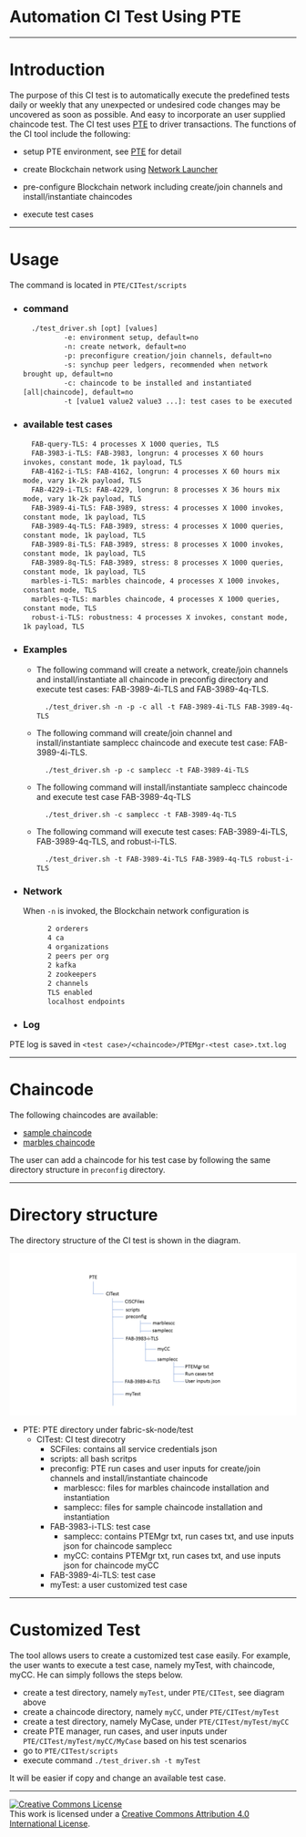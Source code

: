 
# Automation CI Test Using PTE

---
# Introduction

The purpose of this CI test is to automatically execute the predefined tests daily or weekly that any unexpected or undesired code changes may be uncovered as soon as possible.  And easy to incorporate an user supplied chaincode test.  The CI test uses [PTE](https://github.com/hyperledger/fabric-test/tree/master/tools/PTE) to driver transactions.  The functions of the CI tool include the following:

- setup PTE environment, see [PTE](https://github.com/hyperledger/fabric-test/tree/master/tools/PTE) for detail

- create Blockchain network using [Network Launcher](https://github.com/hyperledger/fabric-test/tree/master/tools/NL)

- pre-configure Blockchain network including create/join channels and install/instantiate chaincodes

- execute test cases

---
# Usage

The command is located in `PTE/CITest/scripts`

* ### command
 
        ./test_driver.sh [opt] [values]
                -e: environment setup, default=no
                -n: create network, default=no
                -p: preconfigure creation/join channels, default=no
                -s: synchup peer ledgers, recommended when network brought up, default=no
                -c: chaincode to be installed and instantiated [all|chaincode], default=no
                -t [value1 value2 value3 ...]: test cases to be executed

* ### available test cases
        FAB-query-TLS: 4 processes X 1000 queries, TLS
        FAB-3983-i-TLS: FAB-3983, longrun: 4 processes X 60 hours invokes, constant mode, 1k payload, TLS
        FAB-4162-i-TLS: FAB-4162, longrun: 4 processes X 60 hours mix mode, vary 1k-2k payload, TLS
        FAB-4229-i-TLS: FAB-4229, longrun: 8 processes X 36 hours mix mode, vary 1k-2k payload, TLS
        FAB-3989-4i-TLS: FAB-3989, stress: 4 processes X 1000 invokes, constant mode, 1k payload, TLS
        FAB-3989-4q-TLS: FAB-3989, stress: 4 processes X 1000 queries, constant mode, 1k payload, TLS
        FAB-3989-8i-TLS: FAB-3989, stress: 8 processes X 1000 invokes, constant mode, 1k payload, TLS
        FAB-3989-8q-TLS: FAB-3989, stress: 8 processes X 1000 queries, constant mode, 1k payload, TLS
        marbles-i-TLS: marbles chaincode, 4 processes X 1000 invokes, constant mode, TLS
        marbles-q-TLS: marbles chaincode, 4 processes X 1000 queries, constant mode, TLS
        robust-i-TLS: robustness: 4 processes X invokes, constant mode, 1k payload, TLS


* ### Examples


    - The following command will create a network, create/join channels and install/instantiate all chaincode in preconfig directory and execute test cases: FAB-3989-4i-TLS and FAB-3989-4q-TLS.

            ./test_driver.sh -n -p -c all -t FAB-3989-4i-TLS FAB-3989-4q-TLS

    - The following command will create/join channel and install/instantiate samplecc chaincode and execute test case: FAB-3989-4i-TLS.

            ./test_driver.sh -p -c samplecc -t FAB-3989-4i-TLS

    - The following command will install/instantiate samplecc chaincode and execute test case FAB-3989-4q-TLS

            ./test_driver.sh -c samplecc -t FAB-3989-4q-TLS

    - The following command will execute test cases: FAB-3989-4i-TLS, FAB-3989-4q-TLS, and robust-i-TLS.

            ./test_driver.sh -t FAB-3989-4i-TLS FAB-3989-4q-TLS robust-i-TLS


* ### Network

    When `-n` is invoked, the Blockchain network configuration is
            
            2 orderers
            4 ca
            4 organizations
            2 peers per org
            2 kafka
            2 zookeepers
            2 channels
            TLS enabled
            localhost endpoints

* ### Log

PTE log is saved in `<test case>/<chaincode>/PTEMgr-<test case>.txt.log` 

---
# Chaincode

The following chaincodes are available:

- [sample chaincode](https://github.com/hyperledger/fabric-test/tree/master/chaincodes/samplecc/go)
- [marbles chaincode](https://github.com/hyperledger/fabric/tree/master/examples/chaincode/go/marbles02)

The user can add a chaincode for his test case by following the same directory structure in `preconfig` directory.

---
# Directory structure

The directory structure of the CI test is shown in the diagram.

![](CITestDirectoryStructure.png)


- PTE: PTE directory under fabric-sk-node/test
     - CITest: CI test direcotry
          - SCFiles: contains all service credentials json
          - scripts: all bash scritps
          - preconfig: PTE run cases and user inputs for create/join channels and install/instantiate chaincode
               * marblescc: files for marbles chaincode installation and instantiation
               * samplecc: files for sample chaincode installation and instantiation
          - FAB-3983-i-TLS: test case
               * samplecc: contains PTEMgr txt, run cases txt, and use inputs json for chaincode samplecc
               * myCC: contains PTEMgr txt, run cases txt, and use inputs json for chaincode myCC
          - FAB-3989-4i-TLS: test case
          - myTest: a user customized test case


---
# Customized Test

The tool allows users to create a customized test case easily.  For example, the user wants to execute a test case, namely myTest, with chaincode, myCC.  He can simply follows the steps below.

- create a test directory, namely `myTest`, under `PTE/CITest`, see diagram above
- create a chaincode directory, namely `myCC`, under `PTE/CITest/myTest`
- create a test directory, namely MyCase, under `PTE/CITest/myTest/myCC`
- create PTE manager, run cases, and user inputs under `PTE/CITest/myTest/myCC/MyCase` based on his test scenarios
- go to `PTE/CITest/scripts`
- execute command `./test_driver.sh -t myTest`

It will be easier if copy and change an available test case. 


---

<a rel="license" href="http://creativecommons.org/licenses/by/4.0/"><img alt="Creative Commons License" style="border-width:0" src="https://i.creativecommons.org/l/by/4.0/88x31.png" /></a><br />This work is licensed under a <a rel="license" href="http://creativecommons.org/licenses/by/4.0/">Creative Commons Attribution 4.0 International License</a>.
